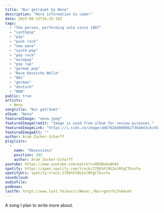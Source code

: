 ```yaml
---
title: "Nur geträumt by Nena"
description: "More information to come!"
date: 2023-08-22T16:32:10Z
tags:
  - "the person, performing solo since 1987"
  - "synthpop"
  - "pop"
  - "punk rock"
  - "new wave"
  - "synth-pop"
  - "pop rock"
  - "europop"
  - "pop rap"
  - "german pop"
  - "Neue Deutsche Welle"
  - "80s"
  - "german"
  - "deutsch"
  - "NDW"
public: true
artists:
  - Nena
songtitle: "Nur geträumt"
album: "Nena"
featuredImage: "nena.jpeg"
featuredImageCredit: "Image is used from album for review purposes."
featuredImageLink: "https://i.scdn.co/image/ab67616d0000b2730a043c8c45330aa972c46339"
featuredImageAlt: ""
author: Aram Zucker-Scharff
playlists:
  -
    name: "Obsessions"
    position: 393
    author: Aram Zucker-Scharff
youtube: https://www.youtube.com/watch?v=HEGRwUuWn64
spotify: https://open.spotify.com/track/27DEhFC0G2olRFgCTksnfw
spotifyUri: spotify:track:27DEhFC0G2olRFgCTksnfw
soundcloud:
audiofile:
podbean:
lastfm: https://www.last.fm/music/Nena/_/Nur+getr%C3%A4umt
---
```


A song I plan to write more about.
		